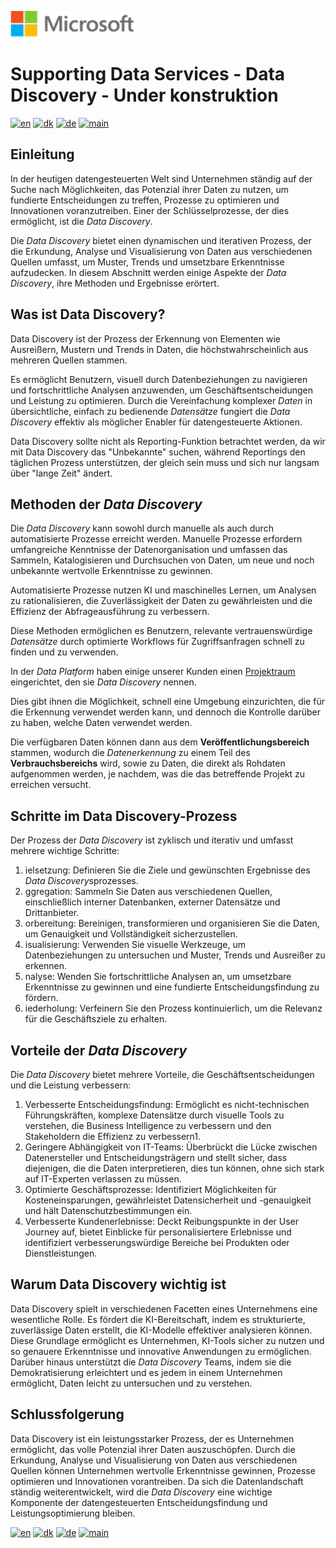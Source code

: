 ![microsoft](../../images/microsoft.png)

# Supporting Data Services - Data Discovery - Under konstruktion

[![en](https://img.shields.io/badge/lang-en-red.svg)](DataDiscovery.md)
[![dk](https://img.shields.io/badge/lang-dk-green.svg)](DataDiscovery-da.md)
[![de](https://img.shields.io/badge/lang-de-yellow.svg)](DataDiscovery-de.md)
[![main](https://img.shields.io/badge/main-document-blue.svg)](../../README.md)

## Einleitung

In der heutigen datengesteuerten Welt sind Unternehmen ständig auf der Suche nach Möglichkeiten, das Potenzial ihrer Daten zu nutzen, um fundierte Entscheidungen zu treffen, Prozesse zu optimieren und Innovationen voranzutreiben. Einer der Schlüsselprozesse, der dies ermöglicht, ist die *Data Discovery*.

Die *Data Discovery* bietet einen dynamischen und iterativen Prozess, der die Erkundung, Analyse und Visualisierung von Daten aus verschiedenen Quellen umfasst, um Muster, Trends und umsetzbare Erkenntnisse aufzudecken. In diesem Abschnitt werden einige Aspekte der *Data Discovery*, ihre Methoden und Ergebnisse erörtert.

## Was ist Data Discovery?

Data Discovery ist der Prozess der Erkennung von Elementen wie Ausreißern, Mustern und Trends in Daten, die höchstwahrscheinlich aus mehreren Quellen stammen.

Es ermöglicht Benutzern, visuell durch Datenbeziehungen zu navigieren und fortschrittliche Analysen anzuwenden, um Geschäftsentscheidungen und Leistung zu optimieren. Durch die Vereinfachung komplexer *Daten* in übersichtliche, einfach zu bedienende *Datensätze* fungiert die *Data Discovery* effektiv als möglicher Enabler für datengesteuerte Aktionen.

Data Discovery sollte nicht als Reporting-Funktion betrachtet werden, da wir mit Data Discovery das "Unbekannte" suchen, während Reportings den täglichen Prozess unterstützen, der gleich sein muss und sich nur langsam über "lange Zeit" ändert.

## Methoden der *Data Discovery*

Die *Data Discovery* kann sowohl durch manuelle als auch durch automatisierte Prozesse erreicht werden. Manuelle Prozesse erfordern umfangreiche Kenntnisse der Datenorganisation und umfassen das Sammeln, 
Katalogisieren und Durchsuchen von Daten, um neue und noch unbekannte wertvolle Erkenntnisse zu gewinnen.

Automatisierte Prozesse nutzen KI und maschinelles Lernen, um Analysen zu rationalisieren, die Zuverlässigkeit der Daten zu gewährleisten und die Effizienz der Abfrageausführung zu verbessern.

Diese Methoden ermöglichen es Benutzern, relevante vertrauenswürdige *Datensätze* durch optimierte Workflows für Zugriffsanfragen schnell zu finden und zu verwenden.

In der *Data Platform* haben einige unserer Kunden einen [Projektraum](https://github.com/jcordtz/a_data_platform/blob/main/README-de.md#entwicklungsumgebung---projektraum) eingerichtet, den sie *Data Discovery* nennen.

Dies gibt ihnen die Möglichkeit, schnell eine Umgebung einzurichten, die für die Erkennung verwendet werden kann, und dennoch die Kontrolle darüber zu haben, welche Daten verwendet werden.

Die verfügbaren Daten können dann aus dem **Veröffentlichungsbereich** stammen, wodurch die *Datenerkennung* zu einem Teil des **Verbrauchsbereichs** wird, sowie zu Daten, die direkt als Rohdaten aufgenommen werden, je nachdem, was die das betreffende Projekt zu erreichen versucht.

## Schritte im Data Discovery-Prozess

Der Prozess der *Data Discovery* ist zyklisch und iterativ und umfasst mehrere wichtige Schritte:

1) ielsetzung: Definieren Sie die Ziele und gewünschten Ergebnisse des *Data Discovery*sprozesses.
2) ggregation: Sammeln Sie Daten aus verschiedenen Quellen, einschließlich interner Datenbanken, externer Datensätze und Drittanbieter.
3) orbereitung: Bereinigen, transformieren und organisieren Sie die Daten, um Genauigkeit und Vollständigkeit sicherzustellen.
4) isualisierung: Verwenden Sie visuelle Werkzeuge, um Datenbeziehungen zu untersuchen und Muster, Trends und Ausreißer zu erkennen.
5) nalyse: Wenden Sie fortschrittliche Analysen an, um umsetzbare Erkenntnisse zu gewinnen und eine fundierte Entscheidungsfindung zu fördern.
6) iederholung: Verfeinern Sie den Prozess kontinuierlich, um die Relevanz für die Geschäftsziele zu erhalten.

## Vorteile der *Data Discovery*

Die *Data Discovery* bietet mehrere Vorteile, die Geschäftsentscheidungen und die Leistung verbessern:

1) Verbesserte Entscheidungsfindung: Ermöglicht es nicht-technischen Führungskräften, komplexe Datensätze durch visuelle Tools zu verstehen, die Business Intelligence zu verbessern und den Stakeholdern die Effizienz zu verbessern1.
2) Geringere Abhängigkeit von IT-Teams: Überbrückt die Lücke zwischen Datenersteller und Entscheidungsträgern und stellt sicher, dass diejenigen, die die Daten interpretieren, dies tun können, ohne sich stark auf IT-Experten verlassen zu müssen.
3) Optimierte Geschäftsprozesse: Identifiziert Möglichkeiten für Kosteneinsparungen, gewährleistet Datensicherheit und -genauigkeit und hält Datenschutzbestimmungen ein.
4) Verbesserte Kundenerlebnisse: Deckt Reibungspunkte in der User Journey auf, bietet Einblicke für personalisiertere Erlebnisse und identifiziert verbesserungswürdige Bereiche bei Produkten oder 
Dienstleistungen.

## Warum Data Discovery wichtig ist

Data Discovery spielt in verschiedenen Facetten eines Unternehmens eine wesentliche Rolle. Es fördert die KI-Bereitschaft, indem es strukturierte, zuverlässige Daten erstellt, die KI-Modelle effektiver analysieren können. Diese Grundlage ermöglicht es Unternehmen, KI-Tools sicher zu nutzen und so genauere Erkenntnisse und innovative Anwendungen zu ermöglichen. Darüber hinaus unterstützt die *Data Discovery* Teams, indem sie die Demokratisierung erleichtert und es jedem in einem Unternehmen ermöglicht, Daten leicht zu untersuchen und zu verstehen.

## Schlussfolgerung

Data Discovery ist ein leistungsstarker Prozess, der es Unternehmen ermöglicht, das volle Potenzial ihrer Daten auszuschöpfen. Durch die Erkundung, Analyse und Visualisierung von Daten aus verschiedenen Quellen können Unternehmen wertvolle Erkenntnisse gewinnen, Prozesse optimieren und Innovationen vorantreiben. Da sich die Datenlandschaft ständig weiterentwickelt, wird die *Data Discovery* eine wichtige Komponente der datengesteuerten Entscheidungsfindung und Leistungsoptimierung bleiben.




[![en](https://img.shields.io/badge/lang-en-red.svg)](DataDiscovery.md)
[![dk](https://img.shields.io/badge/lang-dk-green.svg)](DataDiscovery-da.md)
[![de](https://img.shields.io/badge/lang-de-yellow.svg)](DataDiscovery-de.md)
[![main](https://img.shields.io/badge/main-document-blue.svg)](../../README.md)